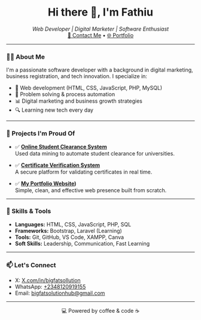 <h1 align="center">Hi there 👋, I'm Fathiu</h1>
<p align="center">
  <i>Web Developer | Digital Marketer | Software Enthusiast</i><br>
  <a href="mailto:bigfatsolutionhub@gmail.com">📧 Contact Me</a> • 
  <a href="https://your-website.com" target="_blank">🌐 Portfolio</a>
</p>

---

### 👨‍💻 About Me
I'm a passionate software developer with a background in digital marketing, business registration, and tech innovation. I specialize in:

- 🔧 Web development (HTML, CSS, JavaScript, PHP, MySQL)
- 🧠 Problem solving & process automation
- 📊 Digital marketing and business growth strategies
- 🔍 Learning new tech every day

---

### 🔨 Projects I'm Proud Of

- ✅ **[Online Student Clearance System](https://github.com/yourusername/clearance-system)**  
  Used data mining to automate student clearance for universities.

- ✅ **[Certificate Verification System](https://github.com/yourusername/cert-verify)**  
  A secure platform for validating certificates in real time.

- ✅ **[My Portfolio Website](https://fathiu2003.github.io/portfolio/))**  
  Simple, clean, and effective web presence built from scratch.

---

### 🚀 Skills & Tools

- **Languages:** HTML, CSS, JavaScript, PHP, SQL  
- **Frameworks:** Bootstrap, Laravel (Learning)  
- **Tools:** Git, GitHub, VS Code, XAMPP, Canva  
- **Soft Skills:** Leadership, Communication, Fast Learning

---

### 📫 Let's Connect
- X: [X.com/in/bigfatsollution](#)
- WhatsApp: [+2348120919155](#)
- Email: [bigfatsolutionhub@gmail.com](mailto:bigfatsolutionhub@gmail.com)

---

<p align="center">💻 Powered by coffee & code ☕</p>
